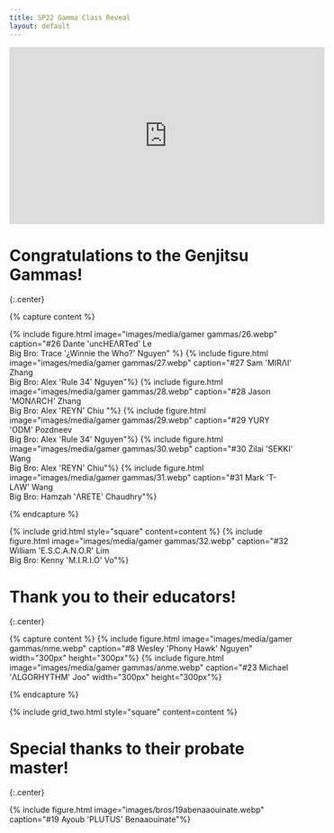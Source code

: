 ```yaml
---
title: SP22 Gamma Class Reveal
layout: default
---
```


<iframe width="560" height="315" src="https://www.youtube.com/embed/v1tr7fqQCws?si=TOiHRzjCAG6MO7kx" title="YouTube video player" frameborder="0" allow="accelerometer; autoplay; clipboard-write; encrypted-media; gyroscope; picture-in-picture; web-share" allowfullscreen></iframe>

# Congratulations to the Genjitsu Gammas!
{:.center}

{% capture content %}

{% include figure.html image="images/media/gamer gammas/26.webp" caption="#26 Dante 'uncHEΛRTed' Le <br> Big Bro: Trace '¿Winnie the Who?' Nguyen" %}
{% include figure.html image="images/media/gamer gammas/27.webp" caption="#27 Sam 'MIRΛI' Zhang <br> Big Bro: Alex 'Rule 34' Nguyen"%}
{% include figure.html image="images/media/gamer gammas/28.webp" caption="#28 Jason 'MONΛRCH' Zhang <br> Big Bro: Alex 'REYN' Chiu "%}
{% include figure.html image="images/media/gamer gammas/29.webp" caption="#29 YURY 'ODM' Pozdneev <br> Big Bro: Alex 'Rule 34' Nguyen"%}
{% include figure.html image="images/media/gamer gammas/30.webp" caption="#30 Zilai 'SEKKI' Wang <br> Big Bro: Alex 'REYN' Chiu"%}
{% include figure.html image="images/media/gamer gammas/31.webp" caption="#31 Mark 'T-LΛW' Wang <br> Big Bro: Hamzah 'ΛRETE' Chaudhry"%}

{% endcapture %}

{% include grid.html style="square" content=content %}
{% include figure.html image="images/media/gamer gammas/32.webp" caption="#32 William 'E.S.C.A.N.O.R' Lim <br> Big Bro: Kenny 'M.I.R.I.O' Vo"%}

# Thank you to their educators!
{:.center}

{% capture content %}
{% include figure.html image="images/media/gamer gammas/nme.webp" caption="#8 Wesley 'Phony Hawk' Nguyen" width="300px" height="300px"%}
{% include figure.html image="images/media/gamer gammas/anme.webp" caption="#23 Michael 'ΛLGORHYTHM' Joo" width="300px" height="300px"%}

{% endcapture %}

{% include grid_two.html style="square" content=content %}

# Special thanks to their probate master!
{:.center}

{% include figure.html image="images/bros/19abenaaouinate.webp" caption="#19 Ayoub 'PLUTUS' Benaaouinate"%}

